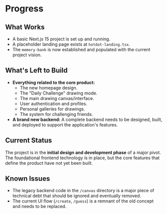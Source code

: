 # Progress

## What Works
- A basic Next.js 15 project is set up and running.
- A placeholder landing page exists at `hotdot-landing.tsx`.
- The `memory-bank` is now established and populated with the current project vision.

## What's Left to Build
- **Everything related to the core product:**
  - The new homepage design.
  - The "Daily Challenge" drawing mode.
  - The main drawing canvas/interface.
  - User authentication and profiles.
  - Personal galleries for drawings.
  - The system for challenging friends.
- **A brand new backend:** A complete backend needs to be designed, built, and deployed to support the application's features.

## Current Status
The project is in the **initial design and development phase** of a major pivot. The foundational frontend technology is in place, but the core features that define the product have not yet been built.

## Known Issues
- The legacy backend code in the `/canvas` directory is a major piece of technical debt that should be ignored and eventually removed.
- The current UI flow (`/create`, `/guess`) is a remnant of the old concept and needs to be replaced.
